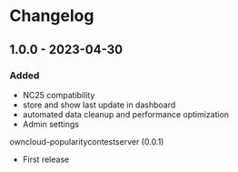 # Changelog

## 1.0.0 - 2023-04-30
### Added
- NC25 compatibility
- store and show last update in dashboard
- automated data cleanup and performance optimization
- Admin settings

owncloud-popularitycontestserver (0.0.1)
* First release